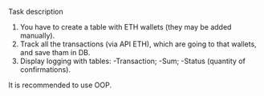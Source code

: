 Task description

1. You have to create a table with ETH wallets (they may be added manually).
2. Track all the transactions (via API ETH), which are going to that wallets, and save tham in DB.
3. Display logging with tables:
  -Transaction;
  -Sum;
  -Status (quantity of confirmations).
  
It is recommended to use OOP.
